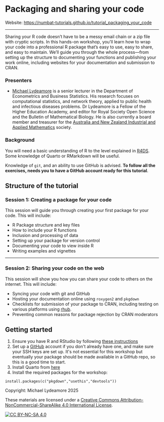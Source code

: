 # Packaging and sharing your code

Website: https://numbat-tutorials.github.io/tutorial_packaging_your_code

---

Sharing your R code doesn’t have to be a messy email chain or a zip file with cryptic scripts. In this hands-on workshop, you’ll learn how to wrap your code into a professional R package that’s easy to use, easy to share, and easy to maintain. We’ll guide you through the whole process—from setting up the structure to documenting your functions and publishing your work online, including websites for your documentation and submission to CRAN.

### Presenters

* [Michael Lydeamore](https://www.michaellydeamore.com) is a senior lecturer in the Department of Econometrics and Business Statistics. His research focuses on computational statistics, and network theory, applied to public health and infectious diseases problems. Dr Lydeamore is a Fellow of the Higher Education Academy, and editor for Royal Society Open Science and the Bulletin of Mathematical Biology. He is also currently a board member and treasurer for the [Australia and New Zealand Industrial and Applied Mathematics](http://www.anziam.org.au) society.

### Background

You will need a basic understanding of R to the level explained in [R4DS](https://r4ds.hadley.nz/). Some knowledge of Quarto or RMarkdown will be useful.

Knowledge of `git`, and an ability to use GitHub is advised. **To follow all the exercises, needs you to have a GitHub account ready for this tutorial**.

## Structure of the tutorial

### Session 1: Creating a package for your code

This session will guide you through creating your first package for your code. This will include:

* R Package structure and key files
* How to include your R functions
* Inclusion and processing of data
* Setting up your package for version control
* Documenting your code to view inside R
* Writing examples and vignettes

---

### Session 2: Sharing your code on the web

This session will show you how you can share your code to others on the internet. This will include:

* Syncing your code with git and GitHub
* Hosting your documentation online using `roxygen2` and `pkgdown`
* Checklists for submission of your package to CRAN, including testing on various platforms using [rhub](https://r-hub.github.io/rhub/index.html).
* Preventing common reasons for package rejection by CRAN moderators

## Getting started

1. Ensure you have R and RStudio by following [these instructions](https://startr.numbat.space/modules/starter/installation/)
2. Set up a [GitHub](https://docs.github.com/en/get-started) account if you don't already have one, and make sure your SSH keys are set up. It's not essential for this workshop but eventually your package should be made available in a GitHub repo, so this is a good time to start.
3. Install Quarto from [here](https://quarto.org/docs/get-started/)
4. Install the required packages for the workshop:  
```{r}
install.packages(c("pkgdown","usethis","devtools"))
```

Copyright: Michael Lydeamore 2025

These materials are licensed under a
[Creative Commons Attribution-NonCommercial-ShareAlike 4.0 International License][cc-by-nc-sa].

[![CC BY-NC-SA 4.0][cc-by-nc-sa-image]][cc-by-nc-sa]

[cc-by-nc-sa]: http://creativecommons.org/licenses/by-nc-sa/4.0/
[cc-by-nc-sa-image]: https://licensebuttons.net/l/by-nc-sa/4.0/88x31.png
[cc-by-nc-sa-shield]: https://img.shields.io/badge/License-CC%20BY--NC--SA%204.0-lightgrey.svg
